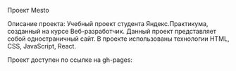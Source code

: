 Проект Mesto

Описание проекта:
Учебный проект студента Яндекс.Практикума, созданный на курсе Веб-разработчик. Данный проект представляет собой одностраничный сайт. В проекте использованы
технологии HTML, CSS, JavaScript, React.

Проект доступен по ссылке на gh-pages: 